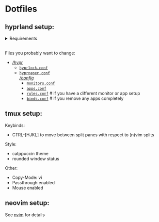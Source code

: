 # Dotfiles

## hyprland setup:

<details>
    <summary>
    Requirements
    </summary>

- [hyprland](https://github.com/hyprwm/Hyprland) (duh)
- [wofi](https://hg.sr.ht/~scoopta/wofi) (app-launcher/menu)
- [dunst](https://github.com/dunst-project/dunst) (notification daemon)
- [waybar](https://github.com/Alexays/Waybar) (taskbar)
- [hyprpaper](https://github.com/hyprwm/hyprpaper) (wallpaper utility)
- [polkit-kde-agent](https://github.com/KDE/polkit-kde-agent-1) (authentication agent)
- [hyprlock](https://github.com/hyprwm/hyprlock) (lockscreen)
- [hyprshot](https://github.com/Gustash/Hyprshot) (screenshot utility)
- [clipse](https://github.com/savedra1/clipse) (clipboard manager)
- [hypr-zoom](https://github.com/FShou/hypr-zoom/tree/main) (zoom utility)
</details>

<br>

Files you probably want to change:
- [*/hypr*](hypr)
    - [`hyprlock.conf`](hypr/hyprlock.conf)
    - [`hyprpaper.conf`](hypr/hyprpaper.conf)\
    [*/config*](hypr/config)
        - [`monitors.conf`](hypr/config/monitors.conf)
        - [`apps.conf`](hypr/config/apps.conf)
        - [`rules.conf`](hypr/config/rules.conf)  # if you have a different monitor or app setup
        - [`binds.conf`](hypr/config/binds.conf)  # if you remove any apps completely

## tmux setup:

Keybinds: 
- CTRL-[HJKL] to move between split panes with respect to (n)vim splits

Style:
- catppuccin theme
- rounded window status

Other:
- Copy-Mode: vi
- Passthrough enabled
- Mouse enabled

## neovim setup:

See [nvim](https://github.com/LetsDuck2210/nvim_config) for details
